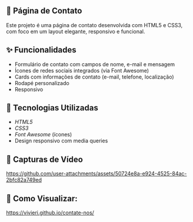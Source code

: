 ## 💌 Página de Contato

Este projeto é uma página de contato desenvolvida com HTML5 e CSS3, com foco em um layout elegante, responsivo e funcional.

## ✨ Funcionalidades

- Formulário de contato com campos de nome, e-mail e mensagem
- Ícones de redes sociais integrados (via Font Awesome)
- Cards com informações de contato (e-mail, telefone, localização)
- Rodapé personalizado
- Responsivo

## 🎨 Tecnologias Utilizadas

- *HTML5*
- *CSS3*
- *Font Awesome* (ícones)
- Design responsivo com media queries

## 📸 Capturas de Vídeo

https://github.com/user-attachments/assets/50724e8a-e924-4525-84ac-2bfc82a749ed


## 🚀 Como Visualizar:
https://vivieri.github.io/contate-nos/
